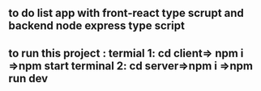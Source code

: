 to do list app with front-react type scrupt and backend node express type script 
------------------------------------------------
to run this project : 
termial 1:
cd client=> npm i =>npm start
terminal 2: 
cd server=>npm i =>npm run dev
------------------------------------------------
